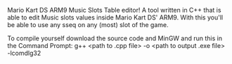 Mario Kart DS ARM9 Music Slots Table editor!
A tool written in C++ that is able to edit Music slots values inside Mario Kart DS' ARM9. With this you'll be able to use any sseq on any (most) slot of the game.

To compile yourself download the source code and MinGW and run this in the Command Prompt:
g++ <path to .cpp file> -o <path to output .exe file> -lcomdlg32
